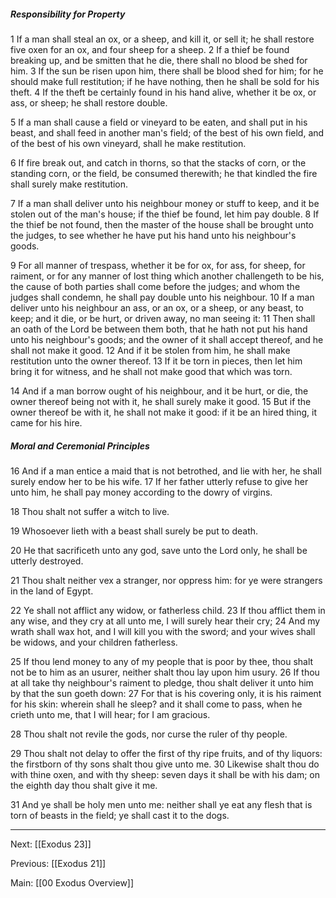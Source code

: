 ##### Responsibility for Property

1 If a man shall steal an ox, or a sheep, and kill it, or sell it; he shall restore five oxen for an ox, and four sheep for a sheep. 2 If a thief be found breaking up, and be smitten that he die, there shall no blood be shed for him. 3 If the sun be risen upon him, there shall be blood shed for him; for he should make full restitution; if he have nothing, then he shall be sold for his theft. 4 If the theft be certainly found in his hand alive, whether it be ox, or ass, or sheep; he shall restore double.

5 If a man shall cause a field or vineyard to be eaten, and shall put in his beast, and shall feed in another man's field; of the best of his own field, and of the best of his own vineyard, shall he make restitution.

6 If fire break out, and catch in thorns, so that the stacks of corn, or the standing corn, or the field, be consumed therewith; he that kindled the fire shall surely make restitution.

7 If a man shall deliver unto his neighbour money or stuff to keep, and it be stolen out of the man's house; if the thief be found, let him pay double. 8 If the thief be not found, then the master of the house shall be brought unto the judges, to see whether he have put his hand unto his neighbour's goods.

9 For all manner of trespass, whether it be for ox, for ass, for sheep, for raiment, or for any manner of lost thing which another challengeth to be his, the cause of both parties shall come before the judges; and whom the judges shall condemn, he shall pay double unto his neighbour. 10 If a man deliver unto his neighbour an ass, or an ox, or a sheep, or any beast, to keep; and it die, or be hurt, or driven away, no man seeing it: 11 Then shall an oath of the Lord be between them both, that he hath not put his hand unto his neighbour's goods; and the owner of it shall accept thereof, and he shall not make it good. 12 And if it be stolen from him, he shall make restitution unto the owner thereof. 13 If it be torn in pieces, then let him bring it for witness, and he shall not make good that which was torn.

14 And if a man borrow ought of his neighbour, and it be hurt, or die, the owner thereof being not with it, he shall surely make it good. 15 But if the owner thereof be with it, he shall not make it good: if it be an hired thing, it came for his hire.

##### Moral and Ceremonial Principles

16 And if a man entice a maid that is not betrothed, and lie with her, he shall surely endow her to be his wife. 17 If her father utterly refuse to give her unto him, he shall pay money according to the dowry of virgins.

18 Thou shalt not suffer a witch to live.

19 Whosoever lieth with a beast shall surely be put to death.

20 He that sacrificeth unto any god, save unto the Lord only, he shall be utterly destroyed.

21 Thou shalt neither vex a stranger, nor oppress him: for ye were strangers in the land of Egypt.

22 Ye shall not afflict any widow, or fatherless child. 23 If thou afflict them in any wise, and they cry at all unto me, I will surely hear their cry; 24 And my wrath shall wax hot, and I will kill you with the sword; and your wives shall be widows, and your children fatherless.

25 If thou lend money to any of my people that is poor by thee, thou shalt not be to him as an usurer, neither shalt thou lay upon him usury. 26 If thou at all take thy neighbour's raiment to pledge, thou shalt deliver it unto him by that the sun goeth down: 27 For that is his covering only, it is his raiment for his skin: wherein shall he sleep? and it shall come to pass, when he crieth unto me, that I will hear; for I am gracious.

28 Thou shalt not revile the gods, nor curse the ruler of thy people.

29 Thou shalt not delay to offer the first of thy ripe fruits, and of thy liquors: the firstborn of thy sons shalt thou give unto me. 30 Likewise shalt thou do with thine oxen, and with thy sheep: seven days it shall be with his dam; on the eighth day thou shalt give it me.

31 And ye shall be holy men unto me: neither shall ye eat any flesh that is torn of beasts in the field; ye shall cast it to the dogs.

---
Next: [[Exodus 23]]

Previous: [[Exodus 21]]

Main: [[00 Exodus Overview]]